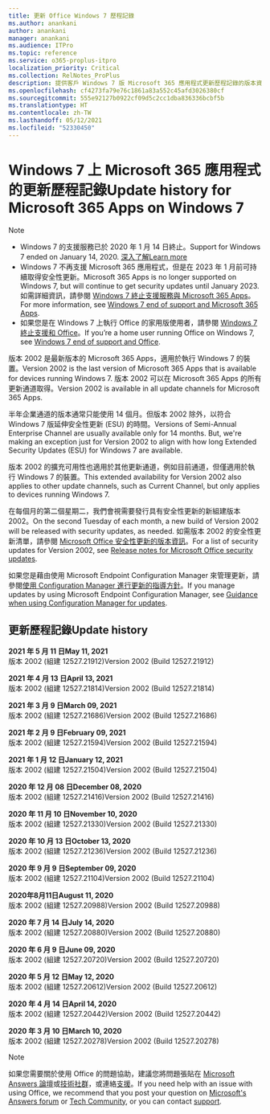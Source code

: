 ```yaml
---
title: 更新 Office Windows 7 歷程記錄
ms.author: anankani
author: anankani
manager: anankani
ms.audience: ITPro
ms.topic: reference
ms.service: o365-proplus-itpro
localization_priority: Critical
ms.collection: RelNotes_ProPlus
description: 提供客戶 Windows 7 版 Microsoft 365 應用程式更新歷程記錄的版本資訊
ms.openlocfilehash: cf4273fa79e76c1861a83a552c45afd3026380cf
ms.sourcegitcommit: 555e92127b0922cf09d5c2cc1dba836336bcbf5b
ms.translationtype: HT
ms.contentlocale: zh-TW
ms.lasthandoff: 05/12/2021
ms.locfileid: "52330450"
---
```

# <a name="update-history-for-microsoft-365-apps-on-windows-7"></a><span data-ttu-id="1de95-103">Windows 7 上 Microsoft 365 應用程式的更新歷程記錄</span><span class="sxs-lookup"><span data-stu-id="1de95-103">Update history for Microsoft 365 Apps on Windows 7</span></span> 

 > [!NOTE]
>
>- <span data-ttu-id="1de95-104">Windows 7 的支援服務已於 2020 年 1 月 14 日終止。</span><span class="sxs-lookup"><span data-stu-id="1de95-104">Support for Windows 7 ended on January 14, 2020.</span></span> [<span data-ttu-id="1de95-105">深入了解</span><span class="sxs-lookup"><span data-stu-id="1de95-105">Learn more</span></span>](https://www.microsoft.com/microsoft-365/windows/end-of-windows-7-support)
>- <span data-ttu-id="1de95-106">Windows 7 不再支援 Microsoft 365 應用程式，但是在 2023 年 1 月前可持續取得安全性更新。</span><span class="sxs-lookup"><span data-stu-id="1de95-106">Microsoft 365 Apps is no longer supported on Windows 7, but will continue to get security updates until January 2023.</span></span> <span data-ttu-id="1de95-107">如需詳細資訊，請參閱 [ Windows 7 終止支援服務與 Microsoft 365 Apps](/DeployOffice/endofsupport/windows-7-support)。</span><span class="sxs-lookup"><span data-stu-id="1de95-107">For more information, see [Windows 7 end of support and Microsoft 365 Apps](/DeployOffice/endofsupport/windows-7-support).</span></span>
>- <span data-ttu-id="1de95-108">如果您是在 Windows 7 上執行 Office 的家用版使用者，請參閱 [Windows 7 終止支援和 Office](https://support.microsoft.com/office/78f20fab-b57b-44d7-8368-06a8493f3cb9)。</span><span class="sxs-lookup"><span data-stu-id="1de95-108">If you’re a home user running Office on Windows 7, see [Windows 7 end of support and Office](https://support.microsoft.com/office/78f20fab-b57b-44d7-8368-06a8493f3cb9).</span></span>

<span data-ttu-id="1de95-109">版本 2002 是最新版本的 Microsoft 365 Apps，適用於執行 Windows 7 的裝置。</span><span class="sxs-lookup"><span data-stu-id="1de95-109">Version 2002 is the last version of Microsoft 365 Apps that is available for devices running Windows 7.</span></span> <span data-ttu-id="1de95-110">版本 2002 可以在 Microsoft 365 Apps 的所有更新通道取得。</span><span class="sxs-lookup"><span data-stu-id="1de95-110">Version 2002 is available in all update channels for Microsoft 365 Apps.</span></span>

<span data-ttu-id="1de95-p104">半年企業通道的版本通常只能使用 14 個月。但版本 2002 除外，以符合 Windows 7 版延伸安全性更新 (ESU) 的時間。</span><span class="sxs-lookup"><span data-stu-id="1de95-p104">Versions of Semi-Annual Enterprise Channel are usually available only for 14 months. But, we're making an exception just for Version 2002 to align with how long Extended Security Updates (ESU) for Windows 7 are available.</span></span>

<span data-ttu-id="1de95-113">版本 2002 的擴充可用性也適用於其他更新通道，例如目前通道，但僅適用於執行 Windows 7 的裝置。</span><span class="sxs-lookup"><span data-stu-id="1de95-113">This extended availability for Version 2002 also applies to other update channels, such as Current Channel, but only applies to devices running Windows 7.</span></span>

<span data-ttu-id="1de95-114">在每個月的第二個星期二，我們會視需要發行具有安全性更新的新組建版本 2002。</span><span class="sxs-lookup"><span data-stu-id="1de95-114">On the second Tuesday of each month, a new build of Version 2002 will be released with security updates, as needed.</span></span> <span data-ttu-id="1de95-115">如需版本 2002 的安全性更新清單，請參閱 [Microsoft Office 安全性更新的版本資訊](microsoft365-apps-security-updates.md)。</span><span class="sxs-lookup"><span data-stu-id="1de95-115">For a list of security updates for Version 2002, see [Release notes for Microsoft Office security updates](microsoft365-apps-security-updates.md).</span></span>

<span data-ttu-id="1de95-116">如果您是藉由使用 Microsoft Endpoint Configuration Manager 來管理更新，請參閱[使用 Configuration Manager 進行更新的指導方針](/deployoffice/endofsupport/windows-7-support#guidance-when-using-configuration-manager-for-updates)。</span><span class="sxs-lookup"><span data-stu-id="1de95-116">If you manage updates by using Microsoft Endpoint Configuration Manager, see [Guidance when using Configuration Manager for updates](/deployoffice/endofsupport/windows-7-support#guidance-when-using-configuration-manager-for-updates).</span></span>


## <a name="update-history"></a><span data-ttu-id="1de95-117">更新歷程記錄</span><span class="sxs-lookup"><span data-stu-id="1de95-117">Update history</span></span>

[//]: # (DO NOT REMOVE)

<span data-ttu-id="1de95-119">**2021 年 5 月 11 日**</span><span class="sxs-lookup"><span data-stu-id="1de95-119">**May 11, 2021**</span></span><br/>
<span data-ttu-id="1de95-120">版本 2002 (組建 12527.21912)</span><span class="sxs-lookup"><span data-stu-id="1de95-120">Version 2002 (Build 12527.21912)</span></span><br/>

<span data-ttu-id="1de95-121">**2021 年 4 月 13 日**</span><span class="sxs-lookup"><span data-stu-id="1de95-121">**April 13, 2021**</span></span><br/>
<span data-ttu-id="1de95-122">版本 2002 (組建 12527.21814)</span><span class="sxs-lookup"><span data-stu-id="1de95-122">Version 2002 (Build 12527.21814)</span></span><br/>

<span data-ttu-id="1de95-123">**2021 年 3 月 9 日**</span><span class="sxs-lookup"><span data-stu-id="1de95-123">**March 09, 2021**</span></span><br/>
<span data-ttu-id="1de95-124">版本 2002 (組建 12527.21686)</span><span class="sxs-lookup"><span data-stu-id="1de95-124">Version 2002 (Build 12527.21686)</span></span><br/>

<span data-ttu-id="1de95-125">**2021 年 2 月 9 日**</span><span class="sxs-lookup"><span data-stu-id="1de95-125">**February 09, 2021**</span></span><br/>
<span data-ttu-id="1de95-126">版本 2002 (組建 12527.21594)</span><span class="sxs-lookup"><span data-stu-id="1de95-126">Version 2002 (Build 12527.21594)</span></span><br/>

<span data-ttu-id="1de95-127">**2021 年 1 月 12 日**</span><span class="sxs-lookup"><span data-stu-id="1de95-127">**January 12, 2021**</span></span><br/>
<span data-ttu-id="1de95-128">版本 2002 (組建 12527.21504)</span><span class="sxs-lookup"><span data-stu-id="1de95-128">Version 2002 (Build 12527.21504)</span></span><br/>

<span data-ttu-id="1de95-129">**2020 年 12 月 08 日**</span><span class="sxs-lookup"><span data-stu-id="1de95-129">**December 08, 2020**</span></span><br/>
<span data-ttu-id="1de95-130">版本 2002 (組建 12527.21416)</span><span class="sxs-lookup"><span data-stu-id="1de95-130">Version 2002 (Build 12527.21416)</span></span><br/>

<span data-ttu-id="1de95-131">**2020 年 11 月 10 日**</span><span class="sxs-lookup"><span data-stu-id="1de95-131">**November 10, 2020**</span></span><br/>
<span data-ttu-id="1de95-132">版本 2002 (組建 12527.21330)</span><span class="sxs-lookup"><span data-stu-id="1de95-132">Version 2002 (Build 12527.21330)</span></span><br/>

<span data-ttu-id="1de95-133">**2020 年 10 月 13 日**</span><span class="sxs-lookup"><span data-stu-id="1de95-133">**October 13, 2020**</span></span><br/>
<span data-ttu-id="1de95-134">版本 2002 (組建 12527.21236)</span><span class="sxs-lookup"><span data-stu-id="1de95-134">Version 2002 (Build 12527.21236)</span></span><br/>

<span data-ttu-id="1de95-135">**2020 年 9 月 9 日**</span><span class="sxs-lookup"><span data-stu-id="1de95-135">**September 09, 2020**</span></span><br/>
<span data-ttu-id="1de95-136">版本 2002 (組建 12527.21104)</span><span class="sxs-lookup"><span data-stu-id="1de95-136">Version 2002 (Build 12527.21104)</span></span><br/>

<span data-ttu-id="1de95-137">**2020年8月11日**</span><span class="sxs-lookup"><span data-stu-id="1de95-137">**August 11, 2020**</span></span><br/>
<span data-ttu-id="1de95-138">版本 2002 (組建 12527.20988)</span><span class="sxs-lookup"><span data-stu-id="1de95-138">Version 2002 (Build 12527.20988)</span></span><br/>

<span data-ttu-id="1de95-139">**2020 年 7 月 14 日**</span><span class="sxs-lookup"><span data-stu-id="1de95-139">**July 14, 2020**</span></span><br/>
<span data-ttu-id="1de95-140">版本 2002 (組建 12527.20880)</span><span class="sxs-lookup"><span data-stu-id="1de95-140">Version 2002 (Build 12527.20880)</span></span><br/>

<span data-ttu-id="1de95-141">**2020 年 6 月 9 日**</span><span class="sxs-lookup"><span data-stu-id="1de95-141">**June 09, 2020**</span></span><br/>
<span data-ttu-id="1de95-142">版本 2002 (組建 12527.20720)</span><span class="sxs-lookup"><span data-stu-id="1de95-142">Version 2002 (Build 12527.20720)</span></span><br/>

<span data-ttu-id="1de95-143">**2020 年 5 月 12 日**</span><span class="sxs-lookup"><span data-stu-id="1de95-143">**May 12, 2020**</span></span><br/>
<span data-ttu-id="1de95-144">版本 2002 (組建 12527.20612)</span><span class="sxs-lookup"><span data-stu-id="1de95-144">Version 2002 (Build 12527.20612)</span></span><br/>

<span data-ttu-id="1de95-145">**2020 年 4 月 14 日**</span><span class="sxs-lookup"><span data-stu-id="1de95-145">**April 14, 2020**</span></span><br/>
<span data-ttu-id="1de95-146">版本 2002 (組建 12527.20442)</span><span class="sxs-lookup"><span data-stu-id="1de95-146">Version 2002 (Build 12527.20442)</span></span><br/>

<span data-ttu-id="1de95-147">**2020 年 3 月 10 日**</span><span class="sxs-lookup"><span data-stu-id="1de95-147">**March 10, 2020**</span></span><br/>
<span data-ttu-id="1de95-148">版本 2002 (組建 12527.20278)</span><span class="sxs-lookup"><span data-stu-id="1de95-148">Version 2002 (Build 12527.20278)</span></span><br/>




> [!NOTE]
> <span data-ttu-id="1de95-149">如果您需要關於使用 Office 的問題協助，建議您將問題張貼在 [Microsoft Answers 論壇](https://answers.microsoft.com/)或[技術社群](https://techcommunity.microsoft.com/)，或連絡[支援](https://support.microsoft.com/contactus)。</span><span class="sxs-lookup"><span data-stu-id="1de95-149">If you need help with an issue with using Office, we recommend that you post your question on [Microsoft's Answers forum](https://answers.microsoft.com/) or [Tech Community](https://techcommunity.microsoft.com/), or you can contact [support](https://support.microsoft.com/contactus).</span></span>